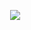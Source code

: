 
  
&nbsp;&nbsp;  &nbsp;   &nbsp;  &nbsp;  &nbsp;  &nbsp; &nbsp; &nbsp; &nbsp; &nbsp;&nbsp;  &nbsp;  &nbsp;  &nbsp; &nbsp; &nbsp; &nbsp; &nbsp;&nbsp;  &nbsp;  &nbsp; &nbsp;  &nbsp;&nbsp;<image src="[https://giphy.com/embed/CcwLAV11cALh3OuEJ5](https://i.giphy.com/media/v1.Y2lkPTc5MGI3NjExeHlkZmtxMDZxNWltYXY0aHIxODJkZzhqeXY1cjdndTdyYzduZnI2YiZlcD12MV9pbnRlcm5hbF9naWZfYnlfaWQmY3Q9Zw/CcwLAV11cALh3OuEJ5/giphy.gif)">
